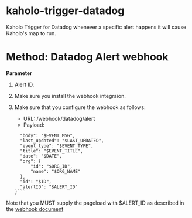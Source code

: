 # kaholo-trigger-datadog
Kaholo Trigger for Datadog whenever a specific alert happens it will cause Kaholo's map to run.

# Method: Datadog Alert webhook
**Parameter**

1. Alert ID. 

1. Make sure you install the webhook integraion.
2. Make sure that you configure the webhook as follows:
   - URL: <KAHOLO URL>/webhook/datadog/alert
   - Payload:
    ```{
      "body": "$EVENT_MSG",
      "last_updated": "$LAST_UPDATED",
      "event_type": "$EVENT_TYPE",
      "title": "$EVENT_TITLE",
      "date": "$DATE",
      "org": {
          "id": "$ORG_ID",
          "name": "$ORG_NAME"
      },
      "id": "$ID",
      "alertID": "$ALERT_ID"
    }```

Note that you MUST supply the pageload with $ALERT_ID as described in the [webhook document](https://docs.datadoghq.com/integrations/webhooks/)

